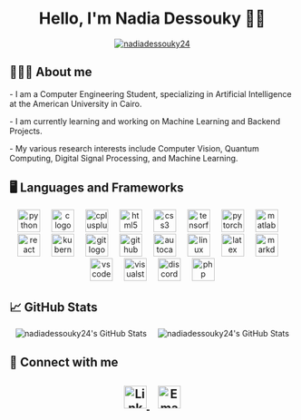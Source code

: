 <h1 align="center">Hello, I'm Nadia Dessouky 👋🏼 </h1>

<p align="center"> <a href="https://github.com/ryo-ma/github-profile-trophy"><img src="https://github-profile-trophy.vercel.app/?username=nadiadessouky24" alt="nadiadessouky24" /></a> </p>

<h2 align= "left"> 👩🏼‍💻 About me</h2>
<p align="left">- I am a Computer Engineering Student, specializing in Artificial Intelligence at the American University in Cairo.</p> 

<p align="left">- I am currently learning and working on Machine Learning and Backend Projects.</p> 

<p alight="left"> - My various research interests include Computer Vision, Quantum Computing, Digital Signal Processing, and Machine Learning. </p> 


<h2 align = "left"> 🖥️ Languages and Frameworks </h2>

<div align  = "center">
  <img src="https://skillicons.dev/icons?i=py" height="40" alt="python logo"  />
  <img width="12" />
  <img src="https://skillicons.dev/icons?i=c" height="40" alt="c logo"  />
  <img width="12" />
  <img src="https://skillicons.dev/icons?i=cpp" height="40" alt="cplusplus logo"  />
  <img width="12" />
  <img src="https://skillicons.dev/icons?i=html" height="40" alt="html5 logo"  />
  <img width="12" />
  <img src="https://skillicons.dev/icons?i=css" height="40" alt="css3 logo"  />
  <img width="12" />
  <img src="https://skillicons.dev/icons?i=tensorflow" height="40" alt="tensorflow logo"  />
  <img width="12" />
  <img src="https://skillicons.dev/icons?i=pytorch" height="40" alt="pytorch logo"  />
  <img width="12" />
  <img src="https://skillicons.dev/icons?i=matlab" height="40" alt="matlab logo"  />
  <img width="12" />
  <img src="https://skillicons.dev/icons?i=react" height="40" alt="react logo"  />
  <img width="12" />
  <img src="https://skillicons.dev/icons?i=kubernetes" height="40" alt="kubernetes logo"  />
  <img width="12" />
  <img src="https://skillicons.dev/icons?i=git" height="40" alt="git logo"  />
  <img width="12" />
  <img src="https://skillicons.dev/icons?i=github" height="40" alt="github logo"  />
  <img width="12" />
  <img src="https://skillicons.dev/icons?i=autocad" height="40" alt="autocad logo"  />
  <img width="12" />
  <img src="https://skillicons.dev/icons?i=linux" height="40" alt="linux logo"  />
  <img width="12" />
  <img src="https://skillicons.dev/icons?i=latex" height="40" alt="latex logo"  />
  <img width="12" />
  <img src="https://skillicons.dev/icons?i=md" height="40" alt="markdown logo"  />
  <img width="12" />
  <img src="https://skillicons.dev/icons?i=vscode" height="40" alt="vscode logo"  />
  <img width="12" />
  <img src="https://skillicons.dev/icons?i=visualstudio" height="40" alt="visualstudio logo"  />
  <img width="12" />
  <img src="https://skillicons.dev/icons?i=discord" height="40" alt="discord logo"  />
  <img width="12" />
  <img src="https://skillicons.dev/icons?i=php" height="40" alt="php logo"  />

<h2 align="left">📈 GitHub Stats</h2>

<div align="center">

<img src="https://github-readme-stats.vercel.app/api?username=nadiadessouky24&theme=radical&show_icons=true&hide_border=true&count_private=true" alt="nadiadessouky24's GitHub Stats" />
<img width="12" />

<img src="https://github-readme-stats.vercel.app/api/top-langs/?username=nadiadessouky24&theme=radical&show_icons=true&hide_border=true&layout=compact" alt="nadiadessouky24's GitHub Stats" />

</div>

<h2 align = "Left"> 🤝 Connect with me <h2>

<p align="center">
  <a href="www.linkedin.com/in/nadia-dessouky-b5576a21a" target="_blank">
    <img src="https://skillicons.dev/icons?i=linkedin" alt="LinkedIn" height="40" " />
  </a>&nbsp;&nbsp;
  <a href="mailto:nadiadessouky@aucegypt.edu">
    <img src="https://skillicons.dev/icons?i=gmail" alt="Email" height="40" />
  </a>
</p>


